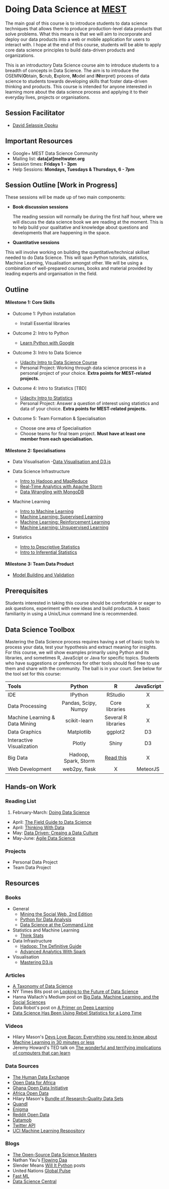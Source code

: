 # Doing Data Science at [MEST](http://www.meltwater.org)


The main goal of this course is to introduce students to data science techniques that allows them to produce production-level data products that solve problems. What this means is that we will aim to incorporate and deploy our data products into a web or mobile application for users to interact with. I hope at the end of this course, students will be able to apply core data science principles to build data-driven products and organizations.


This is an introductory Data Science course aim to introduce students to a breadth of concepts in Data Science. The aim is to introduce the OSEMN(**O**btain, **S**crub, **E**xplore, **M**odel and I**N**terpret) process of data science to students towards developing skills that foster data-driven thinking and products. This course is intended for anyone interested in learning more about the data science process and applying it to their everyday lives, projects or organisations.

## Session Facilitator
- [David Selassie Opoku](https://www.github.com/sdopoku)

## Important Resources
+ Google+ MEST Data Science Community
+ Mailing list: **data[at]meltwater.org**
+ Session times: **Fridays 1 - 3pm**
+ Help Sessions: **Mondays, Tuesdays & Thursdays, 6 - 7pm**



## Session Outline [Work in Progress]

  These sessions will be made up of two main components:
  - **Book discussion sessions**

      The reading session will normally be during the first half hour, where we will discuss the data science book we are reading at the moment. This is to help build your qualitative and knowledge about questions and developments that are happening in the space.

  - **Quantitative sessions**

  This will involve working on building the quantitative/technical skillset needed to do Data Science. This will span Python tutorials, statistics, Machine Learning, Visualisation amongst other. We will be using a combination of well-prepared courses, books and material provided by leading experts and organisation in the field.


## Outline

#### Milestone 1: Core Skills
- Outcome 1: Python installation
  - Install Essential libraries


- Outcome 2: Intro to Python
    - [Learn Python with Google](https://developers.google.com/edu/python/)


- Outcome 3: Intro to Data Science
    - [Udacity Intro to Data Science Course](https://www.udacity.com/course/ud359)
    - Personal Project: Working through data science process in a personal project of your choice. **Extra points for MEST-related projects.**


- Outcome 4: Intro to Statistics [TBD]
    - [Udacity Intro to Statistics](https://www.udacity.com/course/st101)
    - Personal Project: Answer a question of interest using statistics and data of your choice. **Extra points for MEST-related projects.**


- Outcome 5: Team Formation & Specialisation
  - Choose one area of Specialisation
  - Choose teams for final team project. **Must have at least one member from each specialisation.**



#### Milestone 2: Specialisations  
- Data Visualisation
  -[Data Visualisation and D3.js](https://www.udacity.com/course/ud507)

- Data Science Infrastructure
  - [Intro to Hadoop and MapReduce](https://www.udacity.com/course/ud617)
  - [Real-Time Analytics with Apache Storm](https://www.udacity.com/course/ud381)
  - [Data Wrangling with MongoDB](https://www.udacity.com/course/ud032)


- Machine Learning
  - [Intro to Machine Learning](https://www.udacity.com/course/ud120)
  - [Machine Learning: Supervised Learning](https://www.udacity.com/course/ud675)
  - [Machine Learning: Reinforcement Learning](https://www.udacity.com/course/ud820)
  - [Machine Learning: Unsupervised Learning](https://www.udacity.com/course/ud741)


- Statistics
  - [Intro to Descriptive Statistics](https://www.udacity.com/course/ud827)
  - [Intro to Inferential Statistics](https://www.udacity.com/course/ud201)


#### Milestone 3: Team Data Product
- [Model Building and Validation](https://www.udacity.com/course/ud919)





## Prerequisites

Students interested in taking this course should be comfortable or eager to ask questions, experiment with new ideas and build products. A basic familiarity in using a Unix/Linux command line is recommended.

## Data Science Toolbox

Mastering the Data Science process requires having a set of basic tools to process your data, test your hypothesis and extract meaning for insights.  For this course, we will show examples primarily using Python and its libraries, and sometimes R, JavaScipt or Java for specific topics. Students who have suggestions or prefernces for other tools should feel free to use them and share with the community. The ball is in your court. See below for the tool set for this course:

| Tools                             | Python                    | R                          | JavaScript                         |
| :------------------------------- | :-----------------------: | :------------------------: | :--------------------------------: |
| IDE                               | IPython                   | RStudio                    |  X                                 |
| Data Processing                   |  Pandas, Scipy, Numpy     | Core libraries             |  X                                 |
| Machine Learning & Data Mining    | scikit-learn              | Several R libraries        |  X                                 |
| Data Graphics                     | Matplotlib                | ggplot2                    |  D3                                |
| Interactive Visualization         | Plotly                    | Shiny                      |  D3                                |
| Big Data                          | Hadoop, Spark, Storm      | [Read this]                |  X                                 |
| Web  Development                  | web2py, flask             | X                          |  MeteorJS                          |

[Read this]: http://www.r-bloggers.com/five-ways-to-handle-big-data-in-r


## Hands-on Work
### Reading List
1. February-March: [Doing Data Science](http://shop.oreilly.com/product/0636920028529.do)
+ April: [The Field Guide to Data Science](http://www.boozallen.com/insights/2013/11/data-science-field-guide)
+ April: [Thinking With Data](http://shop.oreilly.com/product/0636920029182.do)
+ May: [Data Driven: Creaing a Data Culture](http://www.oreilly.com/data/free/data-driven.csp)
+ May-June: [Agile Data Science](http://shop.oreilly.com/product/0636920025054.do)



### Projects
  + Personal Data Project
  + Team Data Project

## Resources


### Books
+ General
  - [Mining the Social Web, 2nd Edition](http://shop.oreilly.com/product/0636920030195.do)
  - [Python for Data Analysis](http://shop.oreilly.com/product/0636920023784.do)
  - [Data Science at the Command Line](http://datascienceatthecommandline.com/)
+ Statistics and Machine Learning
  - [Think Stats](http://shop.oreilly.com/product/0636920034094.do)
+ Data Infrastructure
  - [Hadoop: The Definitive Guide](http://shop.oreilly.com/product/0636920033448.do)
  - [Advanced Analytics With Spark](http://shop.oreilly.com/product/0636920035091.do)
+ Visualisation
  - [Mastering D3.js](https://www.packtpub.com/web-development/mastering-d3js)

### Articles
+ [A Taxonomy of Data Science](http://www.dataists.com/2010/09/a-taxonomy-of-data-science/)
+ NY Times Bits post on [Looking to the Future of Data Science](http://bits.blogs.nytimes.com/2014/08/27/looking-to-the-future-of-data-science)
+ Hanna Wallach's Medium post on [Big Data, Machine Learning, and the Social Sciences](https://medium.com/@hannawallach/big-data-machine-learning-and-the-social-sciences-927a8e20460d)
+ Data Robot's post on [A Primer on Deep Learning](http://www.datarobot.com/blog/a-primer-on-deep-learning/)
+ [Data Science Has Been Using Rebel Statistics for a Long Time](http://www.datasciencecentral.com/profiles/blogs/data-science-has-been-using-rebel-statistics-for-a-long-time)

### Videos
+ Hilary Mason's [Devs Love Bacon: Everything you need to know about Machine Learning in 30 minutes or less](http://www.hilarymason.com/presentations-2/devs-love-bacon-everything-you-need-to-know-about-machine-learning-in-30-minutes-or-less/)
+ Jeremy Howard's TED talk on [The wonderful and terrifying implications of computers that can learn](http://www.ted.com/talks/jeremy_howard_the_wonderful_and_terrifying_implications_of_computers_that_can_learn)

### Data Sources
+ [The Human Data Exchange](https://data.hdx.rwlabs.org)
+ [Open Data for Africa](http://opendataforafrica.org/)
+ [Ghana Open Data Initiative](http://data.gov.gh/)
+ [Africa Open Data](http://africaopendata.org/)
+ Hilary Mason's [Bundle of Research-Quality Data Sets](https://bitly.com/bundles/hmason/1)
+ [Quandl](https://www.quandl.com/)
+ [Enigma](http://enigma.io/)
+ [Reddit Open Data](http://www.reddit.com/r/opendata)
+ [Datamob](http://datamob.org/datasets)
+ [Twitter API](https://dev.twitter.com/overview/api)
+ [UCI Machine Learning Respository](http://archive.ics.uci.edu/ml/index.html)


### Blogs
+ [The Open-Source Data Science Masters](http://datasciencemasters.org/)
+ Nathan Yau's [Flowing Daa](http://flowingdata.com/)
+ Slender Means [Will It Python](http://slendermeans.org/pages/will-it-python.html) posts
+ United Nations [Global Pulse](http://www.unglobalpulse.org/)
+ [Fast ML](http://fastml.com/)
+ [Data Science Central](http://www.datasciencecentral.com)
